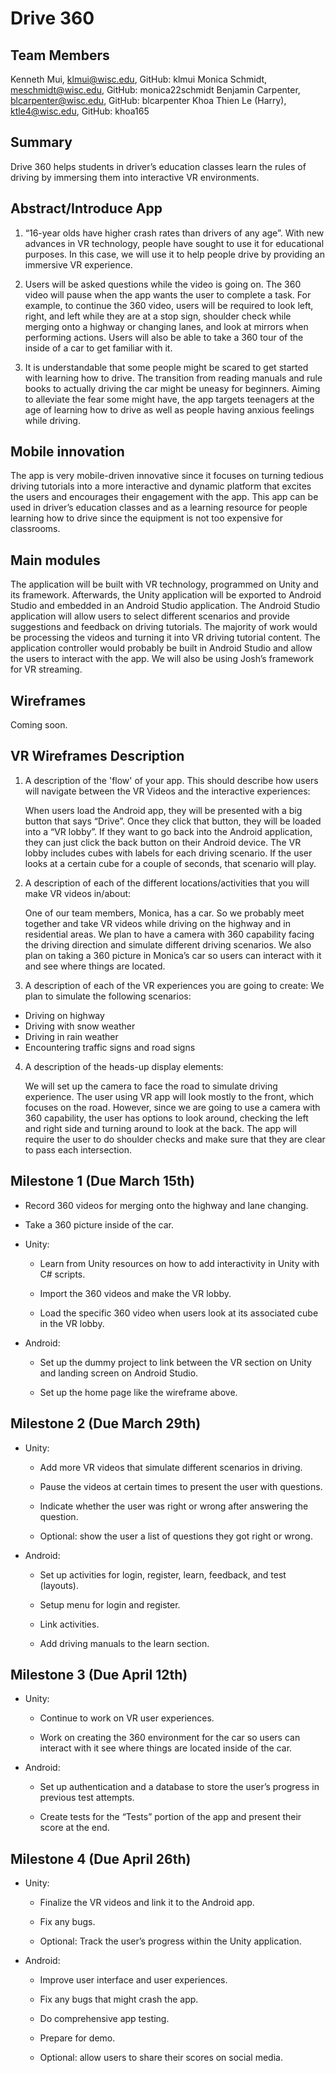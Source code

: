 # Drive 360

## Team Members
Kenneth Mui, [klmui@wisc.edu](mailto:klmui@wisc.edu), GitHub: klmui
Monica Schmidt, [meschmidt@wisc.edu](mailto:meschmidt@wisc.edu), GitHub: monica22schmidt
Benjamin Carpenter, [blcarpenter@wisc.edu](mailto:blcarpenter@wisc.edu), GitHub: blcarpenter
Khoa Thien Le (Harry), [ktle4@wisc.edu](mailto:ktle4@wisc.edu), GitHub: khoa165

## Summary

Drive 360 helps students in driver’s education classes learn the rules of driving by immersing them into interactive VR environments.

## Abstract/Introduce App

1.  “16-year olds have higher crash rates than drivers of any age”. With new advances in VR technology, people have sought to use it for educational purposes. In this case, we will use it to help people drive by providing an immersive VR experience.
    
2.  Users will be asked questions while the video is going on. The 360 video will pause when the app wants the user to complete a task. For example, to continue the 360 video, users will be required to look left, right, and left while they are at a stop sign, shoulder check while merging onto a highway or changing lanes, and look at mirrors when performing actions. Users will also be able to take a 360 tour of the inside of a car to get familiar with it.
    
3.  It is understandable that some people might be scared to get started with learning how to drive. The transition from reading manuals and rule books to actually driving the car might be uneasy for beginners. Aiming to alleviate the fear some might have, the app targets teenagers at the age of learning how to drive as well as people having anxious feelings while driving.

## Mobile innovation

The app is very mobile-driven innovative since it focuses on turning tedious driving tutorials into a more interactive and dynamic platform that excites the users and encourages their engagement with the app.  This app can be used in driver’s education classes and as a learning resource for people learning how to drive since the equipment is not too expensive for classrooms.
    
## Main modules

The application will be built with VR technology, programmed on Unity and its framework. Afterwards, the Unity application will be exported to Android Studio and embedded in an Android Studio application. The Android Studio application will allow users to select different scenarios and provide suggestions and feedback on driving tutorials. The majority of work would be processing the videos and turning it into VR driving tutorial content. The application controller would probably be built in Android Studio and allow the users to interact with the app. We will also be using Josh’s framework for VR streaming.
  

## Wireframes

Coming soon.

## VR Wireframes Description

1.  A description of the 'flow' of your app. This should describe how users will navigate between the VR Videos and the interactive experiences:

    When users load the Android app, they will be presented with a big button that says “Drive”. Once they click that button, they will be loaded into a “VR lobby”. If they want to go back into the Android application, they can just click the back button on their Android device. The VR lobby includes cubes with labels for each driving scenario. If the user looks at a certain cube for a couple of seconds, that scenario will play.

2.  A description of each of the different locations/activities that you will make VR videos in/about:

    One of our team members, Monica, has a car. So we probably meet together and take VR videos while driving on the highway and in residential areas. We plan to have a camera with 360 capability facing the driving direction and simulate different driving scenarios. We also plan on taking a 360 picture in Monica’s car so users can interact with it and see where things are located.

3.  A description of each of the VR experiences you are going to create:
    We plan to simulate the following scenarios:
-   Driving on highway
-   Driving with snow weather
-   Driving in rain weather
-   Encountering traffic signs and road signs

4.  A description of the heads-up display elements:

    We will set up the camera to face the road to simulate driving experience. The user using VR app will look mostly to the front, which focuses on the road. However, since we are going to use a camera with 360 capability, the user has options to look around, checking the left and right side and turning around to look at the back. The app will require the user to do shoulder checks and make sure that they are clear to pass each intersection.

## Milestone 1 (Due March 15th)

-   Record 360 videos for merging onto the highway and lane changing.
-   Take a 360 picture inside of the car.
-   Unity:
    -  Learn from Unity resources on how to add interactivity in Unity with C# scripts.
    
    -   Import the 360 videos and make the VR lobby.
    
    -   Load the specific 360 video when users look at its associated cube in the VR lobby.
    

-   Android:
    

    -   Set up the dummy project to link between the VR section on Unity and landing screen on Android Studio.
    
    -   Set up the home page like the wireframe above.
    

  

## Milestone 2 (Due March 29th)

-   Unity:
    

    -   Add more VR videos that simulate different scenarios in driving.
    
    -   Pause the videos at certain times to present the user with questions.
    
    -   Indicate whether the user was right or wrong after answering the question.
    
    -   Optional: show the user a list of questions they got right or wrong.
    

-   Android:
    

    -   Set up activities for login, register, learn, feedback, and test (layouts).
    
    -   Setup menu for login and register.
    
    -   Link activities.
    
    -   Add driving manuals to the learn section.
    

  

## Milestone 3 (Due April 12th)

-   Unity:
    

    -   Continue to work on VR user experiences.
    
    -   Work on creating the 360 environment for the car so users can interact with it see where things are located inside of the car.
    

-   Android:
    

    -   Set up authentication and a database to store the user’s progress in previous test attempts.
    
    -   Create tests for the “Tests” portion of the app and present their score at the end.
    

  

## Milestone 4 (Due April 26th)

-   Unity:
    

    -   Finalize the VR videos and link it to the Android app.
    
    -   Fix any bugs.
    
    -   Optional: Track the user’s progress within the Unity application.
    

-   Android:
    

    -   Improve user interface and user experiences.
    
    -   Fix any bugs that might crash the app.
    
    -   Do comprehensive app testing.
    
    -   Prepare for demo.
    
    -   Optional: allow users to share their scores on social media.